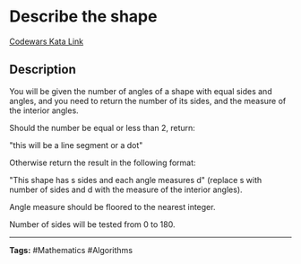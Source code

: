 # Describe the shape

[Codewars Kata Link](https://www.codewars.com/kata/59a1ea8b70e25ef8e3002992/python)

## Description
You will be given the number of angles of a shape with equal sides and angles, and you need to return the number of its sides, and the measure of the interior angles.

Should the number be equal or less than 2, return:

"this will be a line segment or a dot"

Otherwise return the result in the following format:

"This shape has s sides and each angle measures d"
(replace s with number of sides and d with the measure of the interior angles).

Angle measure should be floored to the nearest integer.

Number of sides will be tested from 0 to 180.

---

**Tags:** #Mathematics #Algorithms